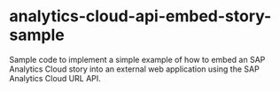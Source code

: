# analytics-cloud-api-embed-story-sample
Sample code to implement a simple example of how to embed an SAP Analytics Cloud story into an external web application using the SAP Analytics Cloud URL API.
